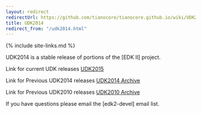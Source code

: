 ```yaml
---
layout: redirect
redirectUrl: https://github.com/tianocore/tianocore.github.io/wiki/UDK2014-Releases
title: UDK2014
redirect_from: "/udk2014.html"
---
```

{% include site-links.md %}

UDK2014 is a stable release of portions of the [EDK II] project.
<br>

Link for current UDK releases <a href="{{baseurl}}/udk/udk2015/">UDK2015</a>  

Link for Previous UDK2014 releases <a href="{{wiki}}/UDK2014-Releases" title="UDK2014 Archive ">UDK2014 Archive</a>

Link for Previous UDK2010 releases <a href="{{wiki}}/UDK2010-Releases" title="UDK2010 Archive ">UDK2010 Archive</a>
 

If you have questions please email the [edk2-devel] email list.

